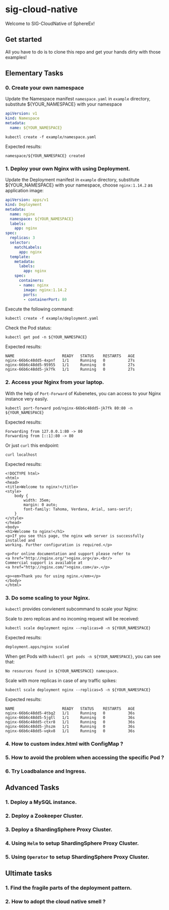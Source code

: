 # sig-cloud-native

Welcome to SIG-CloudNative of SphereEx!

## Get started

All you have to do is to clone this repo and get your hands dirty with those examples!

## Elementary Tasks

### 0. Create your own namespace

Update the Namespace manifest `namespace.yaml` in `example` directory, substitute ${YOUR_NAMESPACE} with your namespace 

```yaml
apiVersion: v1
kind: Namespace
metadata:
  name: ${YOUR_NAMESPACE}
```

 ```shell
 kubectl create -f example/namespace.yaml
 ```

 Expected results:

 ```shell
namespace/${YOUR_NAMESPACE} created
 ```

### 1. Deploy your own Nginx with using Deployment.

Update the Deployment manifest in `example` directory, substitute ${YOUR_NAMESPACE} with your namespace, choose `nginx:1.14.2` as application image:

```yaml
apiVersion: apps/v1
kind: Deployment
metadata:
  name: nginx
  namespace: ${YOUR_NAMESPACE}
  labels:
    app: nginx
spec:
  replicas: 3
  selector:
    matchLabels:
      app: nginx
  template:
    metadata:
      labels:
        app: nginx
    spec:
      containers:
      - name: nginx
        image: nginx:1.14.2
        ports:
        - containerPort: 80
```

Execute the following command: 

```shell
kubectl create -f example/deployment.yaml
```

Check the Pod status:

```shell
kubectl get pod -n ${YOUR_NAMESPACE}
```

Expected results:

```shell
NAME                     READY   STATUS    RESTARTS   AGE
nginx-66b6c48dd5-4xpnf   1/1     Running   0          27s
nginx-66b6c48dd5-95955   1/1     Running   0          27s
nginx-66b6c48dd5-jk7fk   1/1     Running   0          27s
```

### 2. Access your Nginx from your laptop.

With the help of `Port-Forward` of Kubenetes, you can access to your Nginx instance very easily.

```shell
kubectl port-forward pod/nginx-66b6c48dd5-jk7fk 80:80 -n ${YOUR_NAMESPACE}
```

Expected results:

```shell
Forwarding from 127.0.0.1:80 -> 80
Forwarding from [::1]:80 -> 80
```

Or just `curl` this endpoint:

```shell
curl localhost
```

Expected results:

```shell
<!DOCTYPE html>
<html>
<head>
<title>Welcome to nginx!</title>
<style>
    body {
        width: 35em;
        margin: 0 auto;
        font-family: Tahoma, Verdana, Arial, sans-serif;
    }
</style>
</head>
<body>
<h1>Welcome to nginx!</h1>
<p>If you see this page, the nginx web server is successfully installed and
working. Further configuration is required.</p>

<p>For online documentation and support please refer to
<a href="http://nginx.org/">nginx.org</a>.<br/>
Commercial support is available at
<a href="http://nginx.com/">nginx.com</a>.</p>

<p><em>Thank you for using nginx.</em></p>
</body>
</html>
```

### 3. Do some scaling to your Nginx.

`kubectl` provides convienent subcommand to scale your Nginx:

Scale to zero replicas and no incoming request will be received:

```shell
kubectl scale deployment nginx --replicas=0 -n ${YOUR_NAMESPACE} 
```

Expected results:

```shell
deployment.apps/nginx scaled
```

When get Pods with `kubectl get pods -n ${YOUR_NAMESPACE}`, you can see that:

```shell
No resources found in ${YOUR_NAMESPACE} namespace.
```

Scale with more replicas in case of any traffic spikes:
```shell
kubectl scale deployment nginx --replicas=5 -n ${YOUR_NAMESPACE}
```

Expected results:

```shell
NAME                     READY   STATUS    RESTARTS   AGE
nginx-66b6c48dd5-4tbg2   1/1     Running   0          36s
nginx-66b6c48dd5-5jgtl   1/1     Running   0          36s
nginx-66b6c48dd5-ctxr8   1/1     Running   0          36s
nginx-66b6c48dd5-jhszm   1/1     Running   0          36s
nginx-66b6c48dd5-vqkv8   1/1     Running   0          36s
```

### 4. How to custom index.html with ConfigMap ?

### 5. How to avoid the problem when accessing the specific Pod ?  

### 6. Try Loadbalance and Ingress.


## Advanced Tasks

### 1. Deploy a MySQL instance.

### 2. Deploy a Zookeeper Cluster.

### 3. Deploy a ShardingSphere Proxy Cluster.

### 4. Using `Helm` to setup ShardingSphere Proxy Cluster.

### 5. Using `Operator` to setup ShardingSphere Proxy Cluster.

## Ultimate tasks

### 1. Find the fragile parts of the deployment pattern.

### 2. How to adopt the cloud native smell ? 
